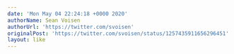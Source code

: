 ```yaml
---
date: 'Mon May 04 22:24:18 +0000 2020'
authorName: Sean Voisen
authorUrl: 'https://twitter.com/svoisen'
originalPost: 'https://twitter.com/svoisen/status/1257435911656296451'
layout: like
---
```

